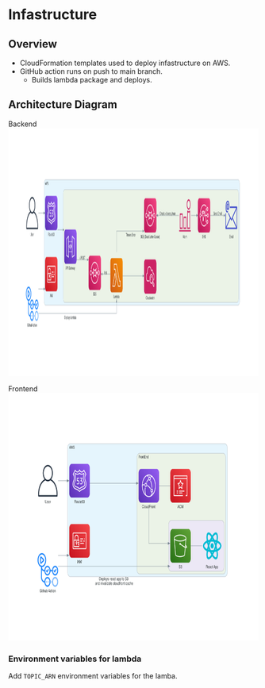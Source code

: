 # Infastructure

## Overview

- CloudFormation templates used to deploy infastructure on AWS.
- GitHub action runs on push to main branch.
  - Builds lambda package and deploys.

## Architecture Diagram

Backend
<img
  src='../docs/backend_diagram.png'
  raw=true
  alt='AWS Backend Architecture Diagram'
  height="500px"
  width="auto"
/>

Frontend
<img
  src='../docs/frontend_diagram.png'
  raw=true
  alt='AWS Frontend Architecture Diagram'
  height="500px"
  width="auto"
/>

### Environment variables for lambda

Add `TOPIC_ARN` environment variables for the lamba.
